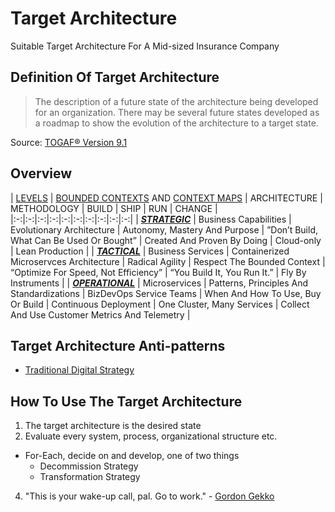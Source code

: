 # Target Architecture
Suitable Target Architecture For A Mid-sized Insurance Company

## Definition Of Target Architecture
> The description of a future state of the architecture being developed for an organization. There may be several future states developed as a roadmap to show the evolution of the architecture to a target state.

Source: [TOGAF® Version 9.1](http://pubs.opengroup.org/architecture/togaf9-doc/arch/chap03.html#tag_03_71)

## Overview
| [LEVELS](https://github.com/LarsBarkman/target-architecture/blob/master/levels.md)  | [BOUNDED CONTEXTS](https://github.com/LarsBarkman/target-architecture/blob/master/bounded-contexts-and-context-maps.md#what-is-a-bounded-context) AND [CONTEXT MAPS](https://github.com/LarsBarkman/target-architecture/blob/master/bounded-contexts-and-context-maps.md#what-is-a-context-map)  | ARCHITECTURE  | METHODOLOGY  | BUILD  | SHIP  | RUN  | CHANGE  |
|:-:|:-:|:-:|:-:|:-:|:-:|:-:|:-:|:-:|:-:|
| [***STRATEGIC***](https://github.com/LarsBarkman/target-architecture/blob/master/levels.md#strategic)  | Business Capabilities  | Evolutionary Architecture  | Autonomy, Mastery And Purpose  | ”Don’t Build, What Can Be Used Or Bought”  | Created And Proven By Doing  | Cloud-only  | Lean Production  |
| [***TACTICAL***](https://github.com/LarsBarkman/target-architecture/blob/master/levels.md#tactical)  | Business Services  | Containerized Microservces Architecture  | Radical Agility  | Respect The Bounded Context  | “Optimize For Speed, Not Efficiency”  | “You Build It, You Run It.”  | Fly By Instruments  |
| [***OPERATIONAL***](https://github.com/LarsBarkman/target-architecture/blob/master/levels.md#operational)  | Microservices  | Patterns, Principles And Standardizations  | BizDevOps Service Teams  | When And How To Use, Buy Or Build  | Continuous Deployment  | One Cluster, Many Services  | Collect And Use Customer Metrics And Telemetry  |

## Target Architecture Anti-patterns
* [Traditional Digital Strategy](https://www.thoughtworks.com/insights/blog/digital-strategy-dead)

## How To Use The Target Architecture
1. The target architecture is the desired state
2. Evaluate every system, process, organizational structure etc.
 * For-Each, decide on and develop, one of two things
   * Decommission Strategy
    * Transformation Strategy
4. "This is your wake-up call, pal. Go to work." - [Gordon Gekko](http://www.imdb.com/title/tt0094291/quotes)

